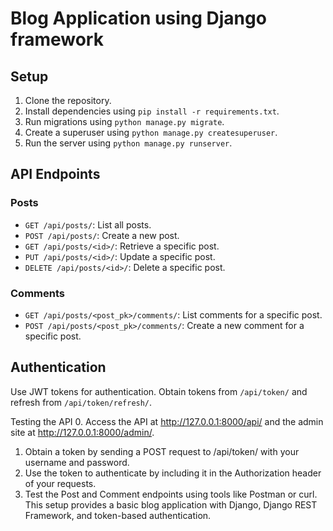 # Blog Application using Django framework

## Setup

1. Clone the repository.
2. Install dependencies using `pip install -r requirements.txt`.
3. Run migrations using `python manage.py migrate`.
4. Create a superuser using `python manage.py createsuperuser`.
5. Run the server using `python manage.py runserver`.

## API Endpoints
### Posts
- `GET /api/posts/`: List all posts.
- `POST /api/posts/`: Create a new post.
- `GET /api/posts/<id>/`: Retrieve a specific post.
- `PUT /api/posts/<id>/`: Update a specific post.
- `DELETE /api/posts/<id>/`: Delete a specific post.

### Comments
- `GET /api/posts/<post_pk>/comments/`: List comments for a specific post.
- `POST /api/posts/<post_pk>/comments/`: Create a new comment for a specific post.

## Authentication

Use JWT tokens for authentication. Obtain tokens from `/api/token/` and refresh from `/api/token/refresh/`.


Testing the API
0.	Access the API at http://127.0.0.1:8000/api/ and the admin site at http://127.0.0.1:8000/admin/.
1.	Obtain a token by sending a POST request to /api/token/ with your username and password.
2.	Use the token to authenticate by including it in the Authorization header of your requests.
3.	Test the Post and Comment endpoints using tools like Postman or curl.
This setup provides a basic blog application with Django, Django REST Framework, and token-based authentication.
